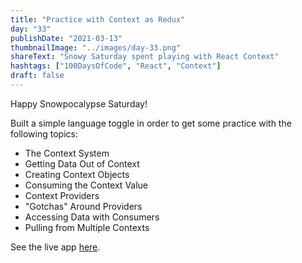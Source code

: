 ```yaml
---
title: "Practice with Context as Redux"
day: "33"
publishDate: "2021-03-13"
thumbnailImage: "../images/day-33.png"
shareText: "Snowy Saturday spent playing with React Context"
hashtags: ["100DaysOfCode", "React", "Context"]
draft: false
---
```


Happy Snowpocalypse Saturday!

Built a simple language toggle in order to get some practice with the following topics:

- The Context System
- Getting Data Out of Context
- Creating Context Objects
- Consuming the Context Value
- Context Providers
- "Gotchas" Around Providers
- Accessing Data with Consumers
- Pulling from Multiple Contexts

See the live app <a href="https://tcs-simple-language-toggle.netlify.app/" target="_blank" >here</a>.
